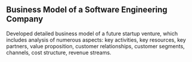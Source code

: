 ## Business Model of a Software Engineering Company
Developed detailed business model of a future startup venture, which includes analysis of numerous aspects: key activities, key resources, key partners, value proposition, customer relationships, customer segments, channels, cost structure, revenue streams.

